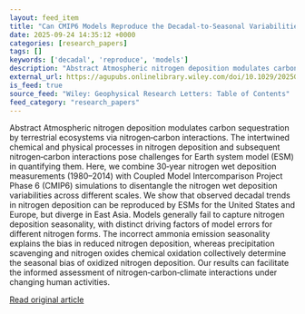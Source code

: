 ```yaml
---
layout: feed_item
title: "Can CMIP6 Models Reproduce the Decadal‐to‐Seasonal Variabilities in Nitrogen Deposition Across Major Emission Hotspots?"
date: 2025-09-24 14:35:12 +0000
categories: [research_papers]
tags: []
keywords: ['decadal', 'reproduce', 'models']
description: "Abstract Atmospheric nitrogen deposition modulates carbon sequestration by terrestrial ecosystems via nitrogen‐carbon interactions"
external_url: https://agupubs.onlinelibrary.wiley.com/doi/10.1029/2025GL118824?af=R
is_feed: true
source_feed: "Wiley: Geophysical Research Letters: Table of Contents"
feed_category: "research_papers"
---
```


Abstract Atmospheric nitrogen deposition modulates carbon sequestration by terrestrial ecosystems via nitrogen‐carbon interactions. The intertwined chemical and physical processes in nitrogen deposition and subsequent nitrogen‐carbon interactions pose challenges for Earth system model (ESM) in quantifying them. Here, we combine 30‐year nitrogen wet deposition measurements (1980–2014) with Coupled Model Intercomparison Project Phase 6 (CMIP6) simulations to disentangle the nitrogen wet deposition variabilities across different scales. We show that observed decadal trends in nitrogen deposition can be reproduced by ESMs for the United States and Europe, but diverge in East Asia. Models generally fail to capture nitrogen deposition seasonality, with distinct driving factors of model errors for different nitrogen forms. The incorrect ammonia emission seasonality explains the bias in reduced nitrogen deposition, whereas precipitation scavenging and nitrogen oxides chemical oxidation collectively determine the seasonal bias of oxidized nitrogen deposition. Our results can facilitate the informed assessment of nitrogen‐carbon‐climate interactions under changing human activities.

[Read original article](https://agupubs.onlinelibrary.wiley.com/doi/10.1029/2025GL118824?af=R)
